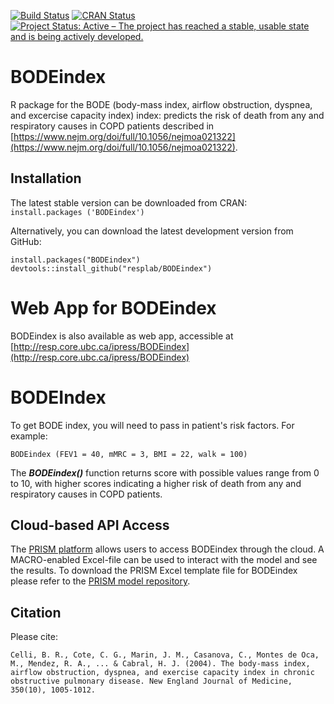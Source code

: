 [![Build Status](https://travis-ci.org/resplab/BODEindex.svg?branch=master)](https://travis-ci.org/resplab/BODEindex)
[![CRAN Status](https://www.r-pkg.org/badges/version/BODEindex)](https://cran.r-project.org/web/packages/BODEindex/index.html)
[![Project Status: Active – The project has reached a stable, usable state and is being actively developed.](https://www.repostatus.org/badges/latest/active.svg)](https://www.repostatus.org/#active)

# BODEindex

R package for the BODE (body-mass index, airflow obstruction, dyspnea, and excercise capacity index) index: predicts the risk of death from any and respiratory causes in COPD patients described in [https://www.nejm.org/doi/full/10.1056/nejmoa021322](https://www.nejm.org/doi/full/10.1056/nejmoa021322).

## Installation

The latest stable version can be downloaded from CRAN:  
`install.packages ('BODEindex')`

Alternatively, you can download the latest development version from GitHub:

```
install.packages("BODEindex")
devtools::install_github("resplab/BODEindex")
```

# Web App for BODEindex 

BODEindex is also available as web app, accessible at [http://resp.core.ubc.ca/ipress/BODEindex](http://resp.core.ubc.ca/ipress/BODEindex)

# BODEIndex

To get BODE index, you will need to pass in patient's risk factors. For example: 

```
BODEindex (FEV1 = 40, mMRC = 3, BMI = 22, walk = 100)
```

The ***BODEindex()*** function returns score with possible values range from 0 to 10, with higher scores indicating a higher risk of death from any and respiratory causes in COPD patients.

## Cloud-based API Access
The [PRISM platform](http://prism.resp.core.ubc.ca) allows users to access BODEindex through the cloud. A MACRO-enabled Excel-file can be used to interact with the model and see the results. To download the PRISM Excel template file for BODEindex please refer to the [PRISM model repository](http://resp.core.ubc.ca/ipress/prism).


## Citation

Please cite: 

```
Celli, B. R., Cote, C. G., Marin, J. M., Casanova, C., Montes de Oca, M., Mendez, R. A., ... & Cabral, H. J. (2004). The body-mass index, airflow obstruction, dyspnea, and exercise capacity index in chronic obstructive pulmonary disease. New England Journal of Medicine, 350(10), 1005-1012.
```
